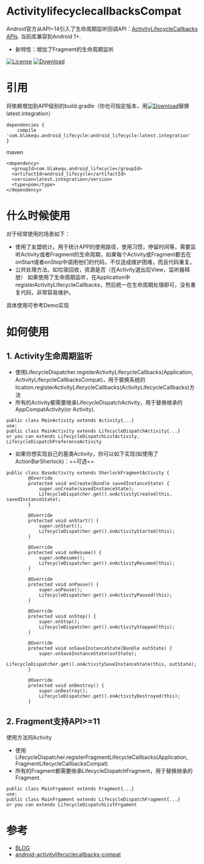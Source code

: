 # ActivitylifecyclecallbacksCompat
Android官方从API=14引入了生命周期监听回调API：[ActivityLifecycleCallbacks APIs](http://developer.android.com/reference/android/app/Application.ActivityLifecycleCallbacks.html).
当前库兼容到Android 1+.
- 新特性：增加了Fragment的生命周期监听

[![License][licence_svg]][licence_url]
[![Download][bintray_svg]][bintray_url]
# 引用
将依赖增加到APP级别的build.gradle（你也可指定版本，用[![Download][bintray_svg]][bintray_url]替换latest.integration）
```
dependencies {
    compile 'com.blakequ.android_lifecycle:android_lifecycle:latest.integration'
}
```
maven
```
<dependency>
  <groupId>com.blakequ.android_lifecycle</groupId>
  <artifactId>android_lifecycle</artifactId>
  <version>latest.integration</version>
  <type>pom</type>
</dependency>
```

# 什么时候使用
对于经常使用的场景如下：
- 使用了友盟统计。用于统计APP的使用路径，使用习惯，停留时间等，需要监听Activity或者Fragment的生命周期，如果每个Activity或Fragment都去在onStart或者onStop中调用他们的代码，不仅造成维护困难，而且代码重复。
- 公共处理方法。如垃圾回收，资源是否（在Activity退出后View，监听器释放）
如果使用了生命周期监听，在Application中registerActivityLifecycleCallbacks，然后统一在生命周期处理即可，没有重复代码，非常容易维护。

具体使用可参考Demo实现

# 如何使用
## 1. Activity生命周期监听
- 使用LifecycleDispatcher.registerActivityLifecycleCallbacks(Application, ActivityLifecycleCallbacksCompat)，用于替换系统的lication.registerActivityLifecycleCallbacks(ActivityLifecycleCallbacks)方法
- 所有的Activity都需要继承LifecycleDispatchActivity，用于替换继承的AppCompatActivity(or Activity).
```
public class MainActivity extends Activity{...}
use:
public class MainActivity extends LifecycleDispatchActivity{...}
or you can extends LifecycleDispatchListActivity, LifecycleDispatchPreferenceActivity
```
- 如果你想实现自己的基类Activity，你可以如下实现(如使用了ActionBarSherlock)：==可选==
```
public class BaseActivity extends SherlockFragmentActivity {
        @Override
        protected void onCreate(Bundle savedInstanceState) {
            super.onCreate(savedInstanceState);
            LifecycleDispatcher.get().onActivityCreated(this, savedInstanceState);
        }

        @Override
        protected void onStart() {
            super.onStart();
            LifecycleDispatcher.get().onActivityStarted(this);
        }

        @Override
        protected void onResume() {
            super.onResume();
            LifecycleDispatcher.get().onActivityResumed(this);
        }

        @Override
        protected void onPause() {
            super.onPause();
            LifecycleDispatcher.get().onActivityPaused(this);
        }

        @Override
        protected void onStop() {
            super.onStop();
            LifecycleDispatcher.get().onActivityStopped(this);
        }

        @Override
        protected void onSaveInstanceState(Bundle outState) {
            super.onSaveInstanceState(outState);
            LifecycleDispatcher.get().onActivitySaveInstanceState(this, outState);
        }

        @Override
        protected void onDestroy() {
            super.onDestroy();
            LifecycleDispatcher.get().onActivityDestroyed(this);
        }
```


## 2. Fragment支持API>=11
使用方法同Activity

- 使用LifecycleDispatcher.registerFragmentLifecycleCallbacks(Application, FragmentLifecycleCallbacksCompat)
- 所有的Fragment都需要继承LifecycleDispatchFragment，用于替换继承的Fragment.
```
public class MainFrgament extends Fragment{...}
use:
public class MainFrgament extends LifecycleDispatchFragment{...}
or you can extends LifecycleDispatchListFrgament
```

# 参考
- [BLOG](www.blakequ.com)
- [android-activitylifecyclecallbacks-compat](https://github.com/BoD/android-activitylifecyclecallbacks-compat)

[bintray_svg]: https://api.bintray.com/packages/haodynasty/maven/AndroidLifecycle/images/download.svg
[bintray_url]: https://bintray.com/haodynasty/maven/AndroidLifecycle/_latestVersion
[licence_svg]: https://img.shields.io/badge/license-Apache%202-green.svg
[licence_url]: https://www.apache.org/licenses/LICENSE-2.0